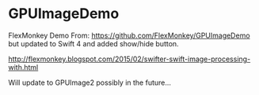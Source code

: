 # GPUImageDemo

FlexMonkey Demo From: https://github.com/FlexMonkey/GPUImageDemo but updated
to Swift 4 and added show/hide button.

http://flexmonkey.blogspot.com/2015/02/swifter-swift-image-processing-with.html

Will update to GPUImage2 possibly in the future... 


